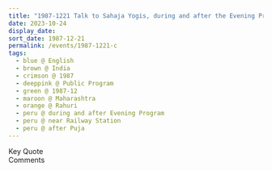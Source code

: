 ```yaml
---
title: "1987-1221 Talk to Sahaja Yogis, during and after the Evening Program right after the Pūjā, House of Madhukar Bhikājī Dhumāḷ, near Railway Station, Rāhurī, Maharashtra, India"
date: 2023-10-24
display_date: 
sort_date: 1987-12-21
permalink: /events/1987-1221-c
tags:
  - blue @ English
  - brown @ India
  - crimson @ 1987
  - deeppink @ Public Program
  - green @ 1987-12
  - maroon @ Maharashtra
  - orange @ Rahuri
  - peru @ during and after Evening Program
  - peru @ near Railway Station
  - peru @ after Puja
---
```


<wave-list>
  <list-title color="green" width="75">Key Quote</list-title>
  <list-item color="BlanchedAlmond"  width="200"></list-item>
  <list-item color="Lavender"></list-item>
  <list-item color="BlanchedAlmond"></list-item>
</wave-list>

<br>

<wave-list>
  <list-title color="green" width="75">Comments</list-title>
  <list-item color="BlanchedAlmond"  width="200"></list-item>
  <list-item color="Lavender"></list-item>
  <list-item color="BlanchedAlmond"></list-item>
</wave-list>